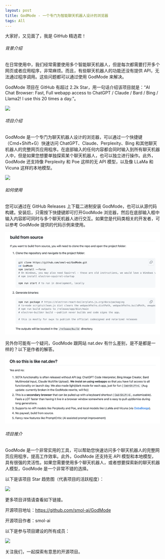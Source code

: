 ```yaml
---
layout: post
title: GodMode - 一个专门为智能聊天机器人设计的浏览器
tags: All
---
```


大家好，又见面了，我是 GitHub 精选君！

###### 背景介绍

在日常使用中，我们经常需要使用多个智能聊天机器人，但是每次都需要打开多个网页或者应用程序，非常麻烦。而且，有些聊天机器人的功能还没有提供 API，无法通过程序调用。这些问题都可以通过使用 GodMode 来解决。

GodMode 项目在 GitHub 有超过 2.2k Star，用一句话介绍该项目就是：“AI Chat Browser: Fast, Full webapp access to ChatGPT / Claude / Bard / Bing / Llama2! I use this 20 times a day.”。

![](https://github.com/smol-ai/GodMode/assets/6764957/90f4bab4-e406-4507-b37e-8c8d80d18f15)

###### 项目介绍

GodMode 是一个专门为聊天机器人设计的浏览器，可以通过一个快捷键（Cmd+Shift+G）快速访问 ChatGPT、Claude、Perplexity、Bing 和其他聊天机器人的完整网页应用程序。在底部输入的任何内容都会同时输入到所有聊天机器人中，但是如果您想要单独探索某个聊天机器人，也可以独立进行操作。此外，GodMode 还支持像 Perplexity 和 Poe 这样的无 API 模型，以及像 LLaMa 和 Vicuna 这样的本地模型。

![](https://github.com/davej/smol-ai-menubar/assets/6764957/3a6d0a16-7f54-43e5-9060-ec7b2486d32d)

###### 如何使用

您可以通过在 GitHub Releases 上下载二进制安装 GodMode，也可以从源代码构建。安装后，只需按下快捷键即可打开GodMode 浏览器，然后在底部输入框中输入内容即可同时与多个聊天机器人进行交互。如果您是代码类相关的开发者，可以参考 GodMode 提供的代码示例来使用。

![](https://raw.githubusercontent.com/ZhuPeng/pic/master/images/compress_image-20230902195554334.png)

另外你可能有一个疑问，GodMode 跟网站 nat.dev 有什么差别，是不是都是一样的？以下是作者的解答。

![](https://raw.githubusercontent.com/ZhuPeng/pic/master/images/compress_image-20230902195529937.png)

###### 项目推介

GodMode 是一个非常实用的工具，可以帮助您快速访问多个聊天机器人的完整网页应用程序，提高工作效率。此外，GodMode 还支持无 API 模型和本地模型，具有很强的灵活性。如果您需要使用多个聊天机器人，或者想要探索新的聊天机器人模型，GodMode 是一个非常不错的选择。


以下是该项目 Star 趋势图（代表项目的活跃程度）：

![](https://api.star-history.com/svg?repos=smol-ai/GodMode&type=Timeline)

更多项目详情请查看如下链接。

开源项目地址：https://github.com/smol-ai/GodMode 

开源项目作者：smol-ai

以下是参与项目建设的所有成员：

![](https://contrib.rocks/image?repo=smol-ai/GodMode)

关注我们，一起探索有意思的开源项目。

